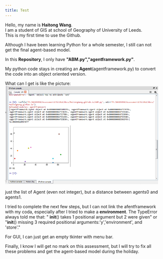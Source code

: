 ```yaml
---
title: Test
---
```


Hello, my name is **Haitong Wang**.  
I am a student of GIS at school of Geography of University of Leeds.  
This is my first time to use the Github.  
  
Although I have been learning Python for a whole semester, I still can not get the final agent-based model.   
  
In this **Repository**, I only have **"ABM.py","agentframework.py"**.
  
My python code stays in creating an **Agent**(agentframework.py) to convert the code into an object oriented version.  
  
What can I get is like the picture:  
![screenshot of Console](http://github.com/HaitongWang/HaitongWang.github.io/raw/master/a.png)   
  
just the list of Agent (even not integer), but a distance between agents0 and agents1.  
  
I tried to complete the next few steps, but I can not link the afentframework with my coda, especially after I tried to make a **environment**. The TypeError always told me that: " __init__() takes 1 positional argument but 2 were given" or "__init__() missing 3 required positional arguments:'y','environment', and 'store'."  

    
For GUI, I can just get an empty tkinter with menu bar.
  
Finally, I know I will get no mark on this assessment, but I will try to fix all these problems and get the agent-based model during the holiday. 
